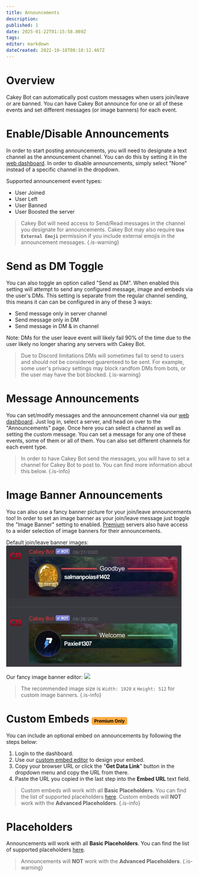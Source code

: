 ```yaml
---
title: Announcements
description: 
published: 1
date: 2025-01-22T01:15:58.869Z
tags: 
editor: markdown
dateCreated: 2022-10-18T08:18:12.467Z
---
```


# Overview

Cakey Bot can automatically post custom messages when users join/leave or are banned. You can have Cakey Bot announce for one or all of these events and set different messages (or image banners) for each event.

# Enable/Disable Announcements

In order to start posting announcements, you will need to designate a text channel as the announcement channel. You can do this by setting it in the [web dashboard](https://cakey.bot/dashboard/public/). In order to disable announcements, simply select "None" instead of a specific channel in the dropdown.

Supported announcement event types:
* User Joined
* User Left
* User Banned
* User Boosted the server

> Cakey Bot will need access to Send/Read messages in the channel you designate for announcements. Cakey Bot may also require **`Use External Emoji`** permission if you include external emojis in the announcement messages.
{.is-warning}

# Send as DM Toggle
You can also toggle an option called "Send as DM". When enabled this setting will attempt to send any configured message, image and embeds via the user's DMs. This setting is separate from the regular channel sending, this means it can can be configured in any of these 3 ways:
* Send message only in server channel
* Send message only in DM
* Send message in DM & in channel

Note: DMs for the user leave event will likely fail 90% of the time due to the user likely no longer sharing any servers with Cakey Bot.

> Due to Discord limitations DMs will sometimes fail to send to users and should not be considered guarenteed to be sent. For example, some user's privacy settings may block randfom DMs from bots, or the user may have the bot blocked.
{.is-warning}

# Message Announcements

You can set/modify messages and the announcement channel via our [web dashboard](https://cakey.bot/dashboard/public/). Just log in, select a server, and head on over to the "Announcements" page. Once here you can select a channel as well as setting the custom message. You can set a message for any one of these events, some of them or all of them. You can also set different channels for each event type.

> In order to have Cakey Bot send the messages, you will have to set a channel for Cakey Bot to post to. You can find more information about this below.
{.is-info}

# Image Banner Announcements

You can also use a fancy banner picture for your join/leave announcements too! In order to set an image banner as your join/leave message just toggle the "Image Banner" setting to enabled. [Premium](https://cakey.bot/premium.php) servers also have access to a wider selection of image banners for their announcements.

Default join/leave banner images:
![](/announcements2.png)

Our fancy image banner editor:
<image src="/image_(25).png" width="800px">
  
> The recommended image size is `Width: 1920` x `Height: 512` for custom image banners.
{.is-info}

# Custom Embeds <span style="background-color: rgb(253, 172, 65); color: black; padding: 3px 7px; font-size: 12px; border-radius: 5px;">Premium Only</span>
You can include an optional embed on announcements by following the steps below:

1. Login to the dashboard.
2. Use our [custom embed editor](https://cakey.bot/dashboard/public/embed-editor) to design your embed.
3. Copy your browser URL or click the "**Get Data Link**" button in the dropdown menu and copy the URL from there.
4. Paste the URL you copied in the last step into the **Embed URL** text field.

> Custom embeds will work with all **Basic Placeholders**. You can find the list of supported placeholders [here](https://wiki.cakey.bot/en/placeholders). Custom embeds will **NOT** work with the **Advanced Placeholders**.
{.is-info}

# Placeholders

Announcements will work with all **Basic Placeholders**. You can find the list of supported placeholders [here](https://wiki.cakey.bot/en/placeholders).

> Announcements will **NOT** work with the **Advanced Placeholders**.
{.is-warning}